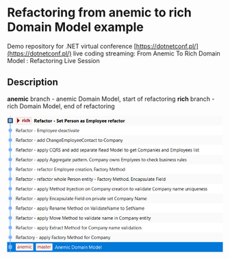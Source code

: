 # Refactoring from anemic to rich Domain Model example

Demo repository for .NET virtual conference [https://dotnetconf.pl/](https://dotnetconf.pl/) live coding streaming: From Anemic To Rich Domain Model : Refactoring Live Session

## Description
**anemic** branch - anemic Domain Model, start of refactoring
**rich** branch - rich Domain Model, end of refactoring

![](docs/images/RefactorSteps.PNG)



